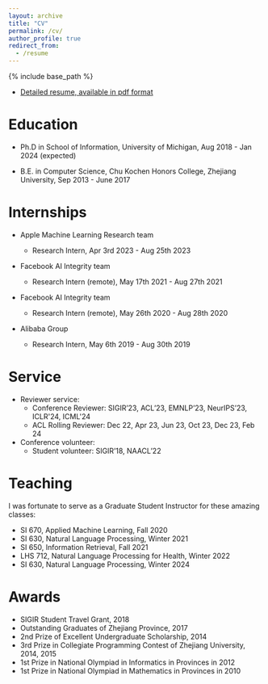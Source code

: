 ```yaml
---
layout: archive
title: "CV"
permalink: /cv/
author_profile: true
redirect_from:
  - /resume
---
```


{% include base_path %}
* [Detailed resume, available in pdf format](/files/Zhuofeng_Wu_cv_2024.pdf)

Education
======
* Ph.D in School of Information, University of Michigan, Aug 2018 - Jan 2024 (expected)

* B.E. in Computer Science, Chu Kochen Honors College, Zhejiang University, Sep 2013 - June 2017

Internships
======
* Apple Machine Learning Research team
  * Research Intern, Apr 3rd 2023 - Aug 25th 2023

* Facebook AI Integrity team 
  * Research Intern (remote), May 17th 2021 - Aug 27th 2021

* Facebook AI Integrity team
  * Research Intern (remote), May 26th 2020 - Aug 28th 2020

* Alibaba Group 
  * Research Intern, May 6th 2019 - Aug 30th 2019
  
Service
======
* Reviewer service:
  * Conference Reviewer: SIGIR’23, ACL’23, EMNLP’23, NeurIPS’23, ICLR'24, ICML'24 
  * ACL Rolling Reviewer: Dec 22, Apr 23, Jun 23, Oct 23, Dec 23, Feb 24 
* Conference volunteer:
  * Student volunteer: SIGIR’18, NAACL’22

Teaching
======
I was fortunate to serve as a Graduate Student Instructor for these amazing classes:

* SI 670, Applied Machine Learning, Fall 2020
* SI 630, Natural Language Processing, Winter 2021
* SI 650, Information Retrieval, Fall 2021
* LHS 712, Natural Language Processing for Health, Winter 2022
* SI 630, Natural Language Processing, Winter 2024

Awards
======
* SIGIR Student Travel Grant, 2018
* Outstanding Graduates of Zhejiang Province, 2017
* 2nd Prize of Excellent Undergraduate Scholarship, 2014
* 3rd Prize in Collegiate Programming Contest of Zhejiang University, 2014, 2015
* 1st Prize in National Olympiad in Informatics in Provinces in 2012
* 1st Prize in National Olympiad in Mathematics in Provinces in 2010
